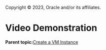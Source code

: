 Copyright © 2023, Oracle and/or its affiliates.

# Video Demonstration

**Parent topic:**[Create a VM Instance](../topics/cockpit-kvm_create_a_virtual_machine.md)

